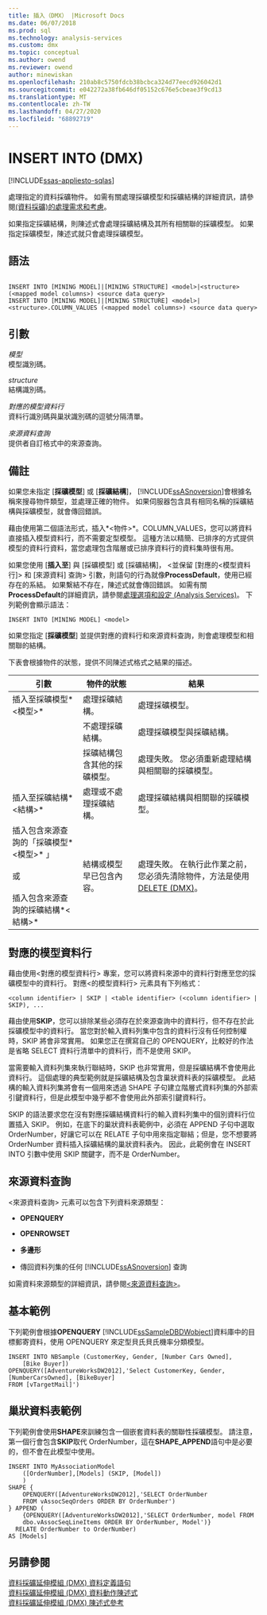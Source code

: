 ```yaml
---
title: 插入（DMX） |Microsoft Docs
ms.date: 06/07/2018
ms.prod: sql
ms.technology: analysis-services
ms.custom: dmx
ms.topic: conceptual
ms.author: owend
ms.reviewer: owend
author: minewiskan
ms.openlocfilehash: 210ab8c5750fdcb38bcbca324d77eecd926042d1
ms.sourcegitcommit: e042272a38fb646df05152c676e5cbeae3f9cd13
ms.translationtype: MT
ms.contentlocale: zh-TW
ms.lasthandoff: 04/27/2020
ms.locfileid: "68892719"
---
```

# <a name="insert-into-dmx"></a>INSERT INTO (DMX)
[!INCLUDE[ssas-appliesto-sqlas](../includes/ssas-appliesto-sqlas.md)]

  處理指定的資料採礦物件。 如需有關處理採礦模型和採礦結構的詳細資訊，請參閱[&#40;資料採礦&#41;的處理需求和考慮](https://docs.microsoft.com/analysis-services/data-mining/processing-requirements-and-considerations-data-mining)。  
  
 如果指定採礦結構，則陳述式會處理採礦結構及其所有相關聯的採礦模型。 如果指定採礦模型，陳述式就只會處理採礦模型。  
  
## <a name="syntax"></a>語法  
  
```  
  
INSERT INTO [MINING MODEL]|[MINING STRUCTURE] <model>|<structure> (<mapped model columns>) <source data query>  
INSERT INTO [MINING MODEL]|[MINING STRUCTURE] <model>|<structure>.COLUMN_VALUES (<mapped model columns>) <source data query>  
```  
  
## <a name="arguments"></a>引數  
 *模型*  
 模型識別碼。  
  
 *structure*  
 結構識別碼。  
  
 *對應的模型資料行*  
 資料行識別碼與巢狀識別碼的逗號分隔清單。  
  
 *來源資料查詢*  
 提供者自訂格式中的來源查詢。  
  
## <a name="remarks"></a>備註  
 如果您未指定 [**採礦模型**] 或 [**採礦結構**]， [!INCLUDE[ssASnoversion](../includes/ssasnoversion-md.md)]會根據名稱來搜尋物件類型，並處理正確的物件。 如果伺服器包含具有相同名稱的採礦結構與採礦模型，就會傳回錯誤。  
  
 藉由使用第二個語法形式，插入*\<物件>*。COLUMN_VALUES，您可以將資料直接插入模型資料行，而不需要定型模型。 這種方法以精簡、已排序的方式提供模型的資料行資料，當您處理包含階層或已排序資料行的資料集時很有用。  
  
 如果您使用 [**插入至**] 與 [採礦模型] 或 [採礦結構]， \<並保留 [對應的\<模型資料行]> 和 [來源資料] 查詢> 引數，則語句的行為就像**ProcessDefault**，使用已經存在的系結。 如果繫結不存在，陳述式就會傳回錯誤。 如需有關**ProcessDefault**的詳細資訊，請參閱[處理選項和設定 &#40;Analysis Services&#41;](https://docs.microsoft.com/analysis-services/multidimensional-models/processing-options-and-settings-analysis-services)。 下列範例會顯示語法：  
  
```  
INSERT INTO [MINING MODEL] <model>  
```  
  
 如果您指定 [**採礦模型**] 並提供對應的資料行和來源資料查詢，則會處理模型和相關聯的結構。  
  
 下表會根據物件的狀態，提供不同陳述式格式之結果的描述。  
  
|引數|物件的狀態|結果|  
|---------------|----------------------|------------|  
|插入至採礦模型*\<模型>*|處理採礦結構。|處理採礦模型。|  
||不處理採礦結構。|處理採礦模型與採礦結構。|  
||採礦結構包含其他的採礦模型。|處理失敗。 您必須重新處理結構與相關聯的採礦模型。|  
|插入至採礦結構*\<結構>*|處理或不處理採礦結構。|處理採礦結構與相關聯的採礦模型。|  
|插入包含來源查詢的「採礦模型*\<模型>* 」<br /><br /> 或<br /><br /> 插入包含來源查詢的採礦結構*\<結構>*|結構或模型早已包含內容。|處理失敗。 在執行此作業之前，您必須先清除物件，方法是使用[DELETE &#40;DMX&#41;](../dmx/delete-dmx.md)。|  
  
## <a name="mapped-model-columns"></a>對應的模型資料行  
 藉由使用\<對應的模型資料行> 專案，您可以將資料來源中的資料行對應至您的採礦模型中的資料行。 對應\<的模型資料行> 元素具有下列格式：  
  
```  
<column identifier> | SKIP | <table identifier> (<column identifier> | SKIP), ...  
```  
  
 藉由使用**SKIP**，您可以排除某些必須存在於來源查詢中的資料行，但不存在於此採礦模型中的資料行。 當您對於輸入資料列集中包含的資料行沒有任何控制權時，SKIP 將會非常實用。 如果您正在撰寫自己的 OPENQUERY，比較好的作法是省略 SELECT 資料行清單中的資料行，而不是使用 SKIP。  
  
 當需要輸入資料列集來執行聯結時，SKIP 也非常實用，但是採礦結構不會使用此資料行。 這個處理的典型範例就是採礦結構及包含巢狀資料表的採礦模型。 此結構的輸入資料列集將會有一個用來透過 SHAPE 子句建立階層式資料列集的外部索引鍵資料行，但是此模型中幾乎都不會使用此外部索引鍵資料行。  
  
 SKIP 的語法要求您在沒有對應採礦結構資料行的輸入資料列集中的個別資料行位置插入 SKIP。 例如，在底下的巢狀資料表範例中，必須在 APPEND 子句中選取 OrderNumber，好讓它可以在 RELATE 子句中用來指定聯結；但是，您不想要將 OrderNumber 資料插入採礦結構的巢狀資料表內。 因此，此範例會在 INSERT INTO 引數中使用 SKIP 關鍵字，而不是 OrderNumber。  
  
## <a name="source-data-query"></a>來源資料查詢  
 \<來源資料查詢> 元素可以包含下列資料來源類型：  
  
-   **OPENQUERY**  
  
-   **OPENROWSET**  
  
-   **多邊形**  
  
-   傳回資料列集的任何 [!INCLUDE[ssASnoversion](../includes/ssasnoversion-md.md)] 查詢  
  
 如需資料來源類型的詳細資訊，請參閱[&#60;來源資料查詢&#62;](../dmx/source-data-query.md)。  
  
## <a name="basic-example"></a>基本範例  
 下列範例會根據**OPENQUERY** [!INCLUDE[ssSampleDBDWobject](../includes/sssampledbdwobject-md.md)]資料庫中的目標郵寄資料，使用 OPENQUERY 來定型貝氏貝氏機率分類模型。  
  
```  
INSERT INTO NBSample (CustomerKey, Gender, [Number Cars Owned],  
    [Bike Buyer])  
OPENQUERY([AdventureWorksDW2012],'Select CustomerKey, Gender, [NumberCarsOwned], [BikeBuyer]   
FROM [vTargetMail]')  
```  
  
## <a name="nested-table-example"></a>巢狀資料表範例  
 下列範例會使用**SHAPE**來訓練包含一個嵌套資料表的關聯性採礦模型。 請注意，第一個行會包含**SKIP**取代 OrderNumber，這在**SHAPE_APPEND**語句中是必要的，但不會在此模型中使用。  
  
```  
INSERT INTO MyAssociationModel  
    ([OrderNumber],[Models] (SKIP, [Model])  
    )  
SHAPE {  
    OPENQUERY([AdventureWorksDW2012],'SELECT OrderNumber  
    FROM vAssocSeqOrders ORDER BY OrderNumber')  
} APPEND (  
    {OPENQUERY([AdventureWorksDW2012],'SELECT OrderNumber, model FROM   
    dbo.vAssocSeqLineItems ORDER BY OrderNumber, Model')}  
  RELATE OrderNumber to OrderNumber)   
AS [Models]  
```  
  
## <a name="see-also"></a>另請參閱  
 [資料採礦延伸模組 &#40;DMX&#41; 資料定義語句](../dmx/dmx-statements-data-definition.md)   
 [資料採礦延伸模組 &#40;DMX&#41; 資料動作陳述式](../dmx/dmx-statements-data-manipulation.md)   
 [資料採礦延伸模組 &#40;DMX&#41; 陳述式參考](../dmx/data-mining-extensions-dmx-statements.md)  
  
  
